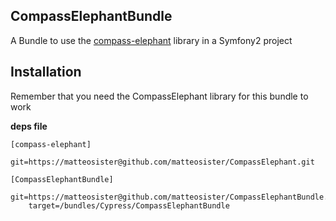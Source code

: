 CompassElephantBundle
---------------------

A Bundle to use the [compass-elephant](https://github.com/matteosister/CompassElephant) library in a Symfony2 project

Installation
------------

Remember that you need the CompassElephant library for this bundle to work

**deps file**

```
[compass-elephant]
    git=https://matteosister@github.com/matteosister/CompassElephant.git

[CompassElephantBundle]
    git=https://matteosister@github.com/matteosister/CompassElephantBundle.git
    target=/bundles/Cypress/CompassElephantBundle
```